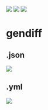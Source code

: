<a href="https://github.com/AlexEsipova/frontend-project-lvl2/actions"><img src="https://github.com/AlexEsipova/frontend-project-lvl2/workflows/Node.js%20CI/badge.svg" /></a> <a href="https://codeclimate.com/github/AlexEsipova/frontend-project-lvl2/maintainability"><img src="https://api.codeclimate.com/v1/badges/2109bf48f80f956cc3db/maintainability" /></a> <a href="https://codeclimate.com/github/AlexEsipova/frontend-project-lvl2/test_coverage"><img src="https://api.codeclimate.com/v1/badges/2109bf48f80f956cc3db/test_coverage" /></a>

# gendiff

## .json

<a href="https://asciinema.org/a/91IhIYc5UqxdCfkBeO40puSPX" target="_blank"><img src="https://asciinema.org/a/91IhIYc5UqxdCfkBeO40puSPX.svg" /></a>

## .yml

<a href="https://asciinema.org/a/S7it11en6NAs9Q7ADbHcuVg0d" target="_blank"><img src="https://asciinema.org/a/S7it11en6NAs9Q7ADbHcuVg0d.svg" /></a>